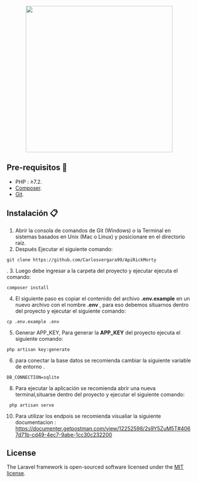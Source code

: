 <p align="center"><img src="https://res.cloudinary.com/dtfbvvkyp/image/upload/v1566331377/laravel-logolockup-cmyk-red.svg" width="400"></p>



## Pre-requisitos :pencil:

- PHP : ≥7.2.
- [Composer](https://getcomposer.org/download/).
- [Git](https://git-scm.com/).
  
## Instalación :clipboard:

1. Abrir  la consola de comandos de Git (Windows) o la Terminal en sistemas basados en Unix (Mac o Linux) y posicionare en el directorio raíz.
2. Después Ejecutar el siguiente comando:  
```
git clone https://github.com/Carlosvergara99/ApiRickMorty
```
.
3. Luego debe ingresar a la carpeta del proyecto y ejecutar ejecuta el comando:
```
composer install
```
4. El siguiente paso es copiar el contenido del archivo **.env.example** en un nuevo archivo con el nombre **.env** , para eso debemos situarnos dentro del proyecto y ejecutar el siguiente comando:
 
```
cp .env.example .env

```
5. Generar APP_KEY, Para generar la **APP_KEY** del proyecto ejecuta el siguiente comando: 
```
php artisan key:generate

```

6. para conectar la base datos se recomienda cambiar la siguiente variable de entorno .
 ```
DB_CONNECTION=sqlite
```

8. Para ejecutar la aplicación se recomienda abrir una nueva terminal,situarse dentro del proyecto y ejecutar el siguiente comando:
```
 php artisan serve
```
10.  Para  utilizar los endpois se  recomienda visualiar la siguiente documentacion : https://documenter.getpostman.com/view/12252598/2s9Y5ZuM5T#4067d71b-cd49-4ec7-9abe-1cc30c232200

## License

The Laravel framework is open-sourced software licensed under the [MIT license](https://opensource.org/licenses/MIT).

